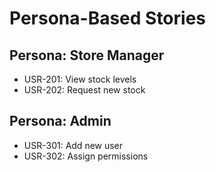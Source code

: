 # Persona-Based Stories

## Persona: Store Manager
- USR-201: View stock levels
- USR-202: Request new stock

## Persona: Admin
- USR-301: Add new user
- USR-302: Assign permissions
